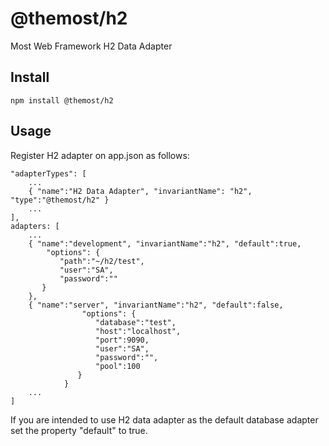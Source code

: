 # @themost/h2
Most Web Framework H2 Data Adapter
## Install
    npm install @themost/h2
## Usage

Register H2 adapter on app.json as follows:

    "adapterTypes": [
        ...
        { "name":"H2 Data Adapter", "invariantName": "h2", "type":"@themost/h2" }
        ...
    ],
    adapters: [
        ...
        { "name":"development", "invariantName":"h2", "default":true,
            "options": {
               "path":"~/h2/test",
               "user":"SA",
               "password":""
           }
        },
        { "name":"server", "invariantName":"h2", "default":false,
                    "options": {
                       "database":"test",
                       "host":"localhost",
                       "port":9090,
                       "user":"SA",
                       "password":"",
                       "pool":100
                   }
                }
        ...
    ]

If you are intended to use H2 data adapter as the default database adapter set the property "default" to true.
